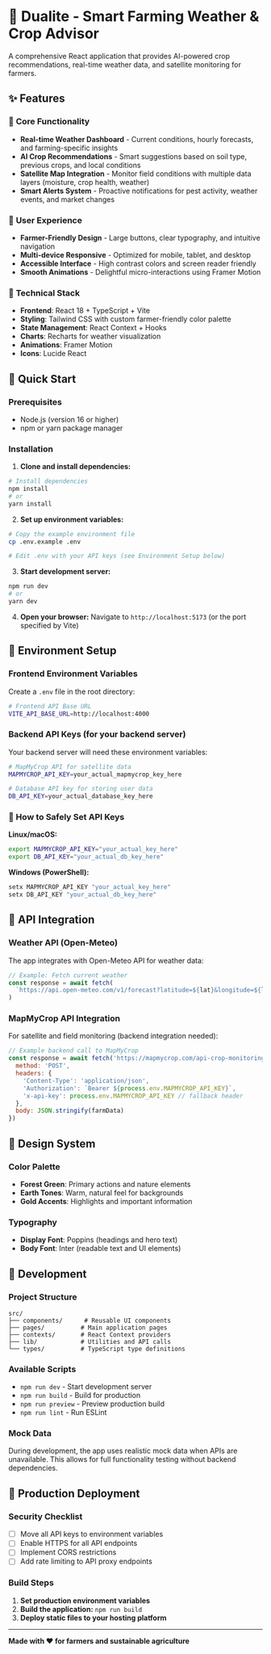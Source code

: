 # 🌱 Dualite - Smart Farming Weather & Crop Advisor

A comprehensive React application that provides AI-powered crop recommendations, real-time weather data, and satellite monitoring for farmers.

## ✨ Features

### 🎯 **Core Functionality**
- **Real-time Weather Dashboard** - Current conditions, hourly forecasts, and farming-specific insights
- **AI Crop Recommendations** - Smart suggestions based on soil type, previous crops, and local conditions
- **Satellite Map Integration** - Monitor field conditions with multiple data layers (moisture, crop health, weather)
- **Smart Alerts System** - Proactive notifications for pest activity, weather events, and market changes

### 🎨 **User Experience**
- **Farmer-Friendly Design** - Large buttons, clear typography, and intuitive navigation
- **Multi-device Responsive** - Optimized for mobile, tablet, and desktop
- **Accessible Interface** - High contrast colors and screen reader friendly
- **Smooth Animations** - Delightful micro-interactions using Framer Motion

### 🔧 **Technical Stack**
- **Frontend**: React 18 + TypeScript + Vite
- **Styling**: Tailwind CSS with custom farmer-friendly color palette
- **State Management**: React Context + Hooks
- **Charts**: Recharts for weather visualization
- **Animations**: Framer Motion
- **Icons**: Lucide React

## 🚀 Quick Start

### Prerequisites
- Node.js (version 16 or higher)
- npm or yarn package manager

### Installation

1. **Clone and install dependencies:**
```bash
# Install dependencies
npm install
# or
yarn install
```

2. **Set up environment variables:**
```bash
# Copy the example environment file
cp .env.example .env

# Edit .env with your API keys (see Environment Setup below)
```

3. **Start development server:**
```bash
npm run dev
# or
yarn dev
```

4. **Open your browser:**
Navigate to `http://localhost:5173` (or the port specified by Vite)

## 🔐 Environment Setup

### Frontend Environment Variables
Create a `.env` file in the root directory:

```bash
# Frontend API Base URL
VITE_API_BASE_URL=http://localhost:4000
```

### Backend API Keys (for your backend server)
Your backend server will need these environment variables:

```bash
# MapMyCrop API for satellite data
MAPMYCROP_API_KEY=your_actual_mapmycrop_key_here

# Database API key for storing user data
DB_API_KEY=your_actual_database_key_here
```

### 🔑 How to Safely Set API Keys

**Linux/macOS:**
```bash
export MAPMYCROP_API_KEY="your_actual_key_here"
export DB_API_KEY="your_actual_db_key_here"
```

**Windows (PowerShell):**
```powershell
setx MAPMYCROP_API_KEY "your_actual_key_here"
setx DB_API_KEY "your_actual_db_key_here"
```

## 📡 API Integration

### Weather API (Open-Meteo)
The app integrates with Open-Meteo API for weather data:
```javascript
// Example: Fetch current weather
const response = await fetch(
  `https://api.open-meteo.com/v1/forecast?latitude=${lat}&longitude=${lon}&current=temperature_2m,wind_speed_10m&hourly=temperature_2m,relative_humidity_2m,wind_speed_10m`
)
```

### MapMyCrop API Integration
For satellite and field monitoring (backend integration needed):
```javascript
// Example backend call to MapMyCrop
const response = await fetch('https://mapmycrop.com/api-crop-monitoring/', {
  method: 'POST',
  headers: {
    'Content-Type': 'application/json',
    'Authorization': `Bearer ${process.env.MAPMYCROP_API_KEY}`,
    'x-api-key': process.env.MAPMYCROP_API_KEY // fallback header
  },
  body: JSON.stringify(farmData)
})
```

## 🎨 Design System

### Color Palette
- **Forest Green**: Primary actions and nature elements
- **Earth Tones**: Warm, natural feel for backgrounds
- **Gold Accents**: Highlights and important information

### Typography
- **Display Font**: Poppins (headings and hero text)
- **Body Font**: Inter (readable text and UI elements)

## 🧪 Development

### Project Structure
```
src/
├── components/      # Reusable UI components
├── pages/          # Main application pages
├── contexts/       # React Context providers
├── lib/            # Utilities and API calls
└── types/          # TypeScript type definitions
```

### Available Scripts
- `npm run dev` - Start development server
- `npm run build` - Build for production
- `npm run preview` - Preview production build
- `npm run lint` - Run ESLint

### Mock Data
During development, the app uses realistic mock data when APIs are unavailable. This allows for full functionality testing without backend dependencies.

## 🚀 Production Deployment

### Security Checklist
- [ ] Move all API keys to environment variables
- [ ] Enable HTTPS for all API endpoints
- [ ] Implement CORS restrictions
- [ ] Add rate limiting to API proxy endpoints

### Build Steps
1. **Set production environment variables**
2. **Build the application:** `npm run build`
3. **Deploy static files to your hosting platform**

---

**Made with ❤️ for farmers and sustainable agriculture**

